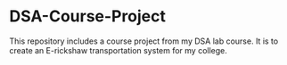 # DSA-Course-Project
This repository includes a course project from my DSA lab course. It is to create an E-rickshaw transportation system for my college.
